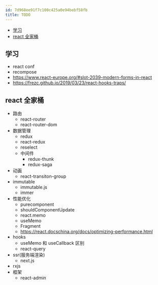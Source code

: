 ```yaml
---
id: 7d968ee91f7c100c425a0e94bebf58fb
title: TODO
---
```


<!-- START doctoc generated TOC please keep comment here to allow auto update -->
<!-- DON'T EDIT THIS SECTION, INSTEAD RE-RUN doctoc TO UPDATE -->

- [学习](#%E5%AD%A6%E4%B9%A0)
- [react 全家桶](#react-%E5%85%A8%E5%AE%B6%E6%A1%B6)

<!-- END doctoc generated TOC please keep comment here to allow auto update -->

## 学习

- react conf
- recompose
- https://www.react-europe.org/#slot-2039-modern-forms-in-react
- https://frezc.github.io/2019/03/23/react-hooks-traps/

## react 全家桶

- 路由
  - react-router
  - react-router-dom
- 数据管理
  - redux
  - react-redux
  - reselect
  - 中间件
    - redux-thunk
    - redux-saga
- 动画
  - react-transiton-group
- immutable
  - immutable.js
  - immer
- 性能优化
  - purecomponent
  - shouldComponentUpdate
  - react.memo
  - useMemo
  - Fragment
  - https://react.docschina.org/docs/optimizing-performance.html
- hooks
  - useMemo 和 useCallback 区别
  - react-query
- ssr(服务端渲染)
  - next.js
- rxjs
- 框架
  - react-admin
